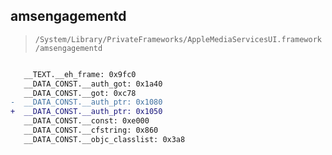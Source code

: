 ## amsengagementd

> `/System/Library/PrivateFrameworks/AppleMediaServicesUI.framework/amsengagementd`

```diff

   __TEXT.__eh_frame: 0x9fc0
   __DATA_CONST.__auth_got: 0x1a40
   __DATA_CONST.__got: 0xc78
-  __DATA_CONST.__auth_ptr: 0x1080
+  __DATA_CONST.__auth_ptr: 0x1050
   __DATA_CONST.__const: 0xe000
   __DATA_CONST.__cfstring: 0x860
   __DATA_CONST.__objc_classlist: 0x3a8

```
